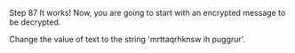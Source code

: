 Step 87
It works! Now, you are going to start with an encrypted message to be decrypted.

Change the value of text to the string 'mrttaqrhknsw ih puggrur'.
